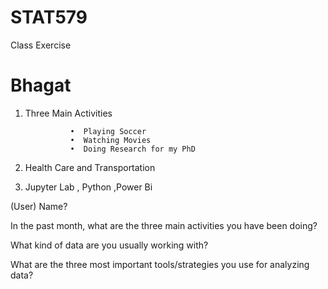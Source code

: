 # STAT579
Class Exercise
# Bhagat
1) Three Main Activities 

                 •	Playing Soccer 
                 •	Watching Movies 
                 •	Doing Research for my PhD 
2)  Health Care and Transportation 
3) Jupyter Lab , Python ,Power Bi




(User) Name?

In the past month, what are the three main activities you have been doing?

What kind of data are you usually working with?

What are the three most important tools/strategies you use for analyzing data?
